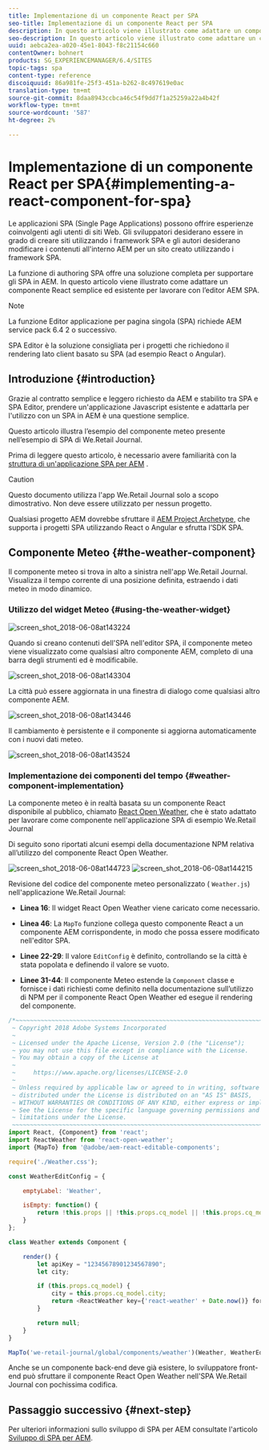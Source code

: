 ```yaml
---
title: Implementazione di un componente React per SPA
seo-title: Implementazione di un componente React per SPA
description: In questo articolo viene illustrato come adattare un componente React semplice ed esistente per lavorare con l’editor AEM SPA.
seo-description: In questo articolo viene illustrato come adattare un componente React semplice ed esistente per lavorare con l’editor AEM SPA.
uuid: aebca2ea-a020-45e1-8043-f8c21154c660
contentOwner: bohnert
products: SG_EXPERIENCEMANAGER/6.4/SITES
topic-tags: spa
content-type: reference
discoiquuid: 86a981fe-25f3-451a-b262-8c497619e0ac
translation-type: tm+mt
source-git-commit: 8daa8943ccbca46c54f9dd7f1a25259a22a4b42f
workflow-type: tm+mt
source-wordcount: '587'
ht-degree: 2%

---
```



# Implementazione di un componente React per SPA{#implementing-a-react-component-for-spa}

Le applicazioni SPA (Single Page Applications) possono offrire esperienze coinvolgenti agli utenti di siti Web. Gli sviluppatori desiderano essere in grado di creare siti utilizzando i framework SPA e gli autori desiderano modificare i contenuti all&#39;interno AEM per un sito creato utilizzando i framework SPA.

La funzione di authoring SPA offre una soluzione completa per supportare gli SPA in AEM. In questo articolo viene illustrato come adattare un componente React semplice ed esistente per lavorare con l’editor AEM SPA.

>[!NOTE]
>La funzione Editor applicazione per pagina singola (SPA) richiede AEM service pack 6.4 2 o successivo.
>
>SPA Editor è la soluzione consigliata per i progetti che richiedono il rendering lato client basato su SPA (ad esempio React o Angular).

## Introduzione {#introduction}

Grazie al contratto semplice e leggero richiesto da AEM e stabilito tra SPA e SPA Editor, prendere un&#39;applicazione Javascript esistente e adattarla per l&#39;utilizzo con un SPA in AEM è una questione semplice.

Questo articolo illustra l’esempio del componente meteo presente nell’esempio di SPA di We.Retail Journal.

Prima di leggere questo articolo, è necessario avere familiarità con la [struttura di un&#39;applicazione SPA per AEM](/help/sites-developing/spa-getting-started-react.md) .

>[!CAUTION]
>Questo documento utilizza l&#39;app [](https://github.com/Adobe-Marketing-Cloud/aem-sample-we-retail-journal) We.Retail Journal solo a scopo dimostrativo. Non deve essere utilizzato per nessun progetto.
>
>Qualsiasi progetto AEM dovrebbe sfruttare il [AEM Project Archetype](https://docs.adobe.com/content/help/it-IT/experience-manager-core-components/using/developing/archetype/overview.html), che supporta i progetti SPA utilizzando React o Angular e sfrutta l’SDK SPA.

## Componente Meteo {#the-weather-component}

Il componente meteo si trova in alto a sinistra nell&#39;app We.Retail Journal. Visualizza il tempo corrente di una posizione definita, estraendo i dati meteo in modo dinamico.

### Utilizzo del widget Meteo {#using-the-weather-widget}

![screen_shot_2018-06-08at143224](assets/screen_shot_2018-06-08at143224.png)

Quando si creano contenuti dell&#39;SPA nell&#39;editor SPA, il componente meteo viene visualizzato come qualsiasi altro componente AEM, completo di una barra degli strumenti ed è modificabile.

![screen_shot_2018-06-08at143304](assets/screen_shot_2018-06-08at143304.png)

La città può essere aggiornata in una finestra di dialogo come qualsiasi altro componente AEM.

![screen_shot_2018-06-08at143446](assets/screen_shot_2018-06-08at143446.png)

Il cambiamento è persistente e il componente si aggiorna automaticamente con i nuovi dati meteo.

![screen_shot_2018-06-08at143524](assets/screen_shot_2018-06-08at143524.png)

### Implementazione dei componenti del tempo {#weather-component-implementation}

La componente meteo è in realtà basata su un componente React disponibile al pubblico, chiamato [React Open Weather](https://www.npmjs.com/package/react-open-weather), che è stato adattato per lavorare come componente nell&#39;applicazione SPA di esempio We.Retail Journal

Di seguito sono riportati alcuni esempi della documentazione NPM relativa all’utilizzo del componente React Open Weather.

![screen_shot_2018-06-08at144723](assets/screen_shot_2018-06-08at144723.png) ![screen_shot_2018-06-08at144215](assets/screen_shot_2018-06-08at144215.png)

Revisione del codice del componente meteo personalizzato ( `Weather.js`) nell&#39;applicazione We.Retail Journal:

* **Linea 16**: Il widget React Open Weather viene caricato come necessario.
* **Linea 46**: La `MapTo` funzione collega questo componente React a un componente AEM corrispondente, in modo che possa essere modificato nell&#39;editor SPA.

* **Linee 22-29**: Il valore `EditConfig` è definito, controllando se la città è stata popolata e definendo il valore se vuoto.

* **Linee 31-44**: Il componente Meteo estende la `Component` classe e fornisce i dati richiesti come definito nella documentazione sull’utilizzo di NPM per il componente React Open Weather ed esegue il rendering del componente.

```javascript
/*~~~~~~~~~~~~~~~~~~~~~~~~~~~~~~~~~~~~~~~~~~~~~~~~~~~~~~~~~~~~~~~~~~~~~~~~~~~~~~
 ~ Copyright 2018 Adobe Systems Incorporated
 ~
 ~ Licensed under the Apache License, Version 2.0 (the "License");
 ~ you may not use this file except in compliance with the License.
 ~ You may obtain a copy of the License at
 ~
 ~     https://www.apache.org/licenses/LICENSE-2.0
 ~
 ~ Unless required by applicable law or agreed to in writing, software
 ~ distributed under the License is distributed on an "AS IS" BASIS,
 ~ WITHOUT WARRANTIES OR CONDITIONS OF ANY KIND, either express or implied.
 ~ See the License for the specific language governing permissions and
 ~ limitations under the License.
 ~~~~~~~~~~~~~~~~~~~~~~~~~~~~~~~~~~~~~~~~~~~~~~~~~~~~~~~~~~~~~~~~~~~~~~~~~~~~~*/
import React, {Component} from 'react';
import ReactWeather from 'react-open-weather';
import {MapTo} from '@adobe/aem-react-editable-components';

require('./Weather.css');

const WeatherEditConfig = {

    emptyLabel: 'Weather',

    isEmpty: function() {
        return !this.props || !this.props.cq_model || !this.props.cq_model.city || this.props.cq_model.city.trim().length < 1;
    }
};

class Weather extends Component {

    render() {
        let apiKey = "12345678901234567890";
        let city;

        if (this.props.cq_model) {
            city = this.props.cq_model.city;
            return <ReactWeather key={'react-weather' + Date.now()} forecast="today" apikey={apiKey} type="city" city={city} />
        }

        return null;
    }
}

MapTo('we-retail-journal/global/components/weather')(Weather, WeatherEditConfig);
```

Anche se un componente back-end deve già esistere, lo sviluppatore front-end può sfruttare il componente React Open Weather nell&#39;SPA We.Retail Journal con pochissima codifica.

## Passaggio successivo {#next-step}

Per ulteriori informazioni sullo sviluppo di SPA per AEM consultate l&#39;articolo [Sviluppo di SPA per AEM](/help/sites-developing/spa-architecture.md).
